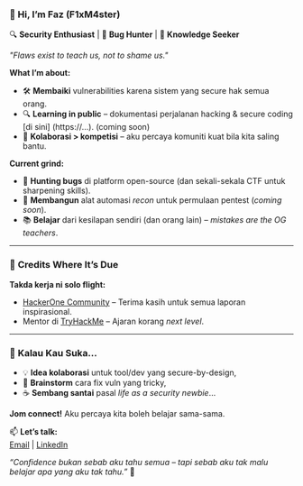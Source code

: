 ### 👋 Hi, I’m Faz (F1xM4ster)  
🔍 **Security Enthusiast** | 🐞 **Bug Hunter** | 🌱 **Knowledge Seeker**  

*"Flaws exist to teach us, not to shame us."*  

**What I’m about:**  
- 🛠️ **Membaiki** vulnerabilities karena sistem yang secure hak semua orang.  
- 🔍 **Learning in public** – dokumentasi perjalanan hacking & secure coding [di sini]  (https://...).  (coming soon)
- 🤝 **Kolaborasi > kompetisi** – aku percaya komuniti kuat bila kita saling bantu.  

**Current grind:**  
- 🎯 **Hunting bugs** di platform open-source (dan sekali-sekala CTF untuk sharpening skills).  
- 🔧 **Membangun** alat automasi *recon* untuk permulaan pentest (*coming soon*).  
- 📚 **Belajar** dari kesilapan sendiri (dan orang lain) – *mistakes are the OG teachers*.  

---

### 🙏 **Credits Where It’s Due**  
**Takda kerja ni solo flight:**  
- [HackerOne Community](https://www.hackerone.com/) – Terima kasih untuk semua laporan inspirasional.  
- Mentor di [TryHackMe](https://tryhackme.com/) – Ajaran korang *next level*.  

---

### 🤝 **Kalau Kau Suka…**  
- 💡 **Idea kolaborasi** untuk tool/dev yang secure-by-design,  
- 🧩 **Brainstorm** cara fix vuln yang tricky,  
- ☕ **Sembang santai** pasal *life as a security newbie*…  

**Jom connect!** Aku percaya kita boleh belajar sama-sama.  

📫 **Let’s talk:**  
[Email](mailto:F1xM4ster.secure@example.com) | [LinkedIn](https://linkedin.com/in/F1xM4ster)  

*“Confidence bukan sebab aku tahu semua – tapi sebab aku tak malu belajar apa yang aku tak tahu.”* 🚀  
